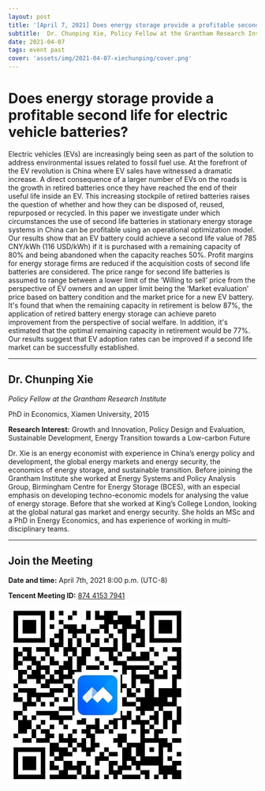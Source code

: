 ```yaml
---
layout: post
title: '[April 7, 2021] Does energy storage provide a profitable second life for electric vehicle batteries?'
subtitle:  Dr. Chunping Xie, Policy Fellow at the Grantham Research Institute 
date: 2021-04-07
tags: event past
cover: 'assets/img/2021-04-07-xiechunping/cover.png'
---
```


# Does energy storage provide a profitable second life for electric vehicle batteries?

Electric vehicles (EVs) are increasingly being seen as part of the solution to address environmental issues related to fossil fuel use. At the forefront of the EV revolution is China where EV sales have witnessed a dramatic increase. A direct consequence of a larger number of EVs on the roads is the growth in retired batteries once they have reached the end of their useful life inside an EV. This increasing stockpile of retired batteries raises the question of whether and how they can be disposed of, reused, repurposed or recycled. In this paper we investigate under which circumstances the use of second life batteries in stationary energy storage systems in China can be profitable using an operational optimization model. Our results show that an EV battery could achieve a second life value of 785 CNY/kWh (116 USD/kWh) if it is purchased with a remaining capacity of 80% and being abandoned when the capacity reaches 50%. Profit margins for energy storage firms are reduced if the acquisition costs of second life batteries are considered. The price range for second life batteries is assumed to range between a lower limit of the ‘Willing to sell’ price from the perspective of EV owners and an upper limit being the ‘Market evaluation’ price based on battery condition and the market price for a new EV battery. It's found that when the remaining capacity in retirement is below 87%, the application of retired battery energy storage can achieve pareto improvement from the perspective of social welfare. In addition, it's estimated that the optimal remaining capacity in retirement would be 77%. Our results suggest that EV adoption rates can be improved if a second life market can be successfully established.


----------

## Dr. Chunping Xie 

*Policy Fellow at the Grantham Research Institute*

PhD in Economics, Xiamen University, 2015

**Research Interest:** Growth and Innovation, Policy Design and Evaluation, Sustainable Development, Energy Transition towards a Low-carbon Future

Dr. Xie is an energy economist with experience in China’s energy policy and development, the global energy markets and energy security, the economics of energy storage, and sustainable transition. Before joining the Grantham Institute she worked at Energy Systems and Policy Analysis Group, Birmingham Centre for Energy Storage (BCES), with an especial emphasis on developing techno-economic models for analysing the value of energy storage. Before that she worked at King’s College London, looking at the global natural gas market and energy security. She holds an MSc and a PhD in Energy Economics, and has experience of working in multi-disciplinary teams.

-----------

##  Join the Meeting

**Date and time:** April 7th, 2021 8:00 p.m. (UTC-8)

**Tencent Meeting ID:** [874 4153 7941](https://meeting.tencent.com/s/UIeb8Y3Vky8l)

![meeting link](/assets/img/2021-04-07-xiechunping/link.jpeg)
